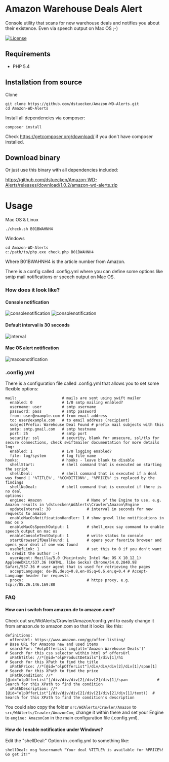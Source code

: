 # Amazon Warehouse Deals Alert

Console utility that scans for new warehouse deals and notifies you about their existence. Even via speech output on Mac OS ;-)

[![License](https://poser.pugx.org/dstuecken/Amazon-WD-Alerts/license)](https://packagist.org/packages/dstuecken/Amazon-WD-Alerts)

## Requirements

* PHP 5.4

## Installation from source 

Clone

```shell
git clone https://github.com/dstuecken/Amazon-WD-Alerts.git
cd Amazon-WD-Alerts
```

Install all dependencies via composer:

```shell
composer install
```

Check https://getcomposer.org/download/ if you don't have composer installed.

## Download binary

Or just use this binary with all dependencies included:

https://github.com/dstuecken/Amazon-WD-Alerts/releases/download/1.0.2/amazon-wd-alerts.zip

# Usage

Mac OS & Linux

```shell
./check.sh B01BWAHNH4
```

Windows

```shell
cd Amazon-WD-Alerts
c:/path/to/php.exe check.php B01BWAHNH4
```

Where B01BWAHNH4 is the article number from Amazon.

There is a config called .config.yml where you can define some options like smtp mail notifications or speech output on Mac OS.

### How does it look like?

#### Console notification
![consolenotification](https://cloud.githubusercontent.com/assets/493399/20566057/1fa6ecf6-b194-11e6-8b5c-f9c8d47b1a52.png)
![consolenotification](https://cloud.githubusercontent.com/assets/493399/20594653/5c144f6e-b237-11e6-84ad-175911cf790a.png)

#### Default interval is 30 seconds
![interval](https://cloud.githubusercontent.com/assets/493399/20594652/5c13c756-b237-11e6-9061-5885b1957bcb.png)

#### Mac OS alert notification
![macosnotification](https://cloud.githubusercontent.com/assets/493399/20566058/1fc07338-b194-11e6-90db-40fc23a75942.png)

### .config.yml

There is a configuration file called .config.yml that allows you to set some flexible options:

```shell
mail:                    # mails are sent using swift mailer
  enabled: 0             # 1/0 smtp mailing enabled?
  username: user         # smtp username
  password: pass         # smtp password
  from: user@example.com # from email address
  to: user@example.com   # to email address (recipient)
  subjectPrefix: Warehouse Deal Found # prefix mail subjects with this
  smtp: smtp.gmail.com   # smtp hostname
  port: 25               # smtp port
  security: ssl          # security, blank for unsecure, ssl/tls for secure connections, check swiftmailer documentation for more details
log:
  enabled: 1             # 1/0 logging enabled?
  file: log/system       # log file name
hooks:                   # hooks - leave blank to disable
  shellStart:            # shell command that is executed on starting the script
  shellDeal:             # shell command that is executed if a deal was found | '%TITLE%', '%CONDITION%', '%PRICE%' is replaced by the findings
  shellNoDeal:           # shell command that is executed if there is no deal
options:
  engine: Amazon                    # Name of the Engine to use, e.g. Amazon results in \dstuecken\WdAlerts\Crawler\Amazon\Engine
  updateInterval: 30                # interval in seconds for new requests to amazon
  enableMacOsNotificationHandler: 1 # show growl like notifications in mac os x
  enableMacOsSpeechOutput: 1        # shell_exec say command to enable speech output on mac os
  enableConsoleTextOutput: 1        # write status to console
  startBrowserIfDealFound: 1        # opens your favorite browser and opens your deal if one was found
  useRefLink: 1                     # set this to 0 if you don't want to credit the author :-(
  userAgent: Mozilla/5.0 (Macintosh; Intel Mac OS X 10_12_1) AppleWebKit/537.36 (KHTML, like Gecko) Chrome/54.0.2840.98 Safari/537.36 # user agent that is used for retrieving the pages
  acceptLanguage: de-DE,de;q=0.8,en-US;q=0.6,en;q=0.4 # Accept-Language header for requests
  proxy:                            # https proxy, e.g. tcp://85.26.146.169:80

```

### FAQ

#### How can i switch from amazon.de to amazon.com?

Check out src/WdAlerts/Crawler/Amazon/config.yml to easily change it from amazon.de to amazon.com so that it looks like this:

```shell
definitions:
  offersUrl: https://www.amazon.com/gp/offer-listing/                                   # Base URL for Amazons new and used items
  searchFor: "#olpOfferList img[alt='Amazon Warehouse Deals']"                          # Search for this css selector within html of offersUrl
  xPathTitle: //*[@id="olpProductDetails"]/div[1]/h1                                    # Search for this XPath to find the title
  xPathPrice: //*[@id="olpOfferList"]/div/div/div[2]/div[1]/span[1]                     # Search for this XPath to find the price
  xPathCondition: //*[@id="olpOfferList"]/div/div/div[2]/div[2]/div[1]/span             # Search for this XPath to find the condition
  xPathDescription: //*[@id="olpOfferList"]/div/div/div[2]/div[2]/div[2]/div[1]/text()  # Search for this XPath to find the condition's description
```

You could also copy the folder `src/WdAlerts/Crawler/Amazon` to `src/WdAlerts/Crawler/AmazonCom`, change it within there and set your Engine to `engine: AmazonCom` in the main configuration file (.config.yml).

#### How do I enable notification under Windows?

Edit the "shellDeal:" Option in .config.yml to something like:

```shell
shellDeal: msg %username% "Your deal %TITLE% is available for %PRICE%! Go get it!"
```
